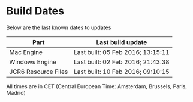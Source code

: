# Build Dates

Below are the last known dates to updates

Part | Last build update
-----|-----
Mac Engine | Last built: 05 Feb 2016; 13:15:11
Windows Engine | Last built: 02 Feb 2016; 21:43:38
JCR6 Resource Files | Last built: 10 Feb 2016; 09:10:15
All times are in CET (Central European Time: Amsterdam, Brussels, Paris, Madrid)



